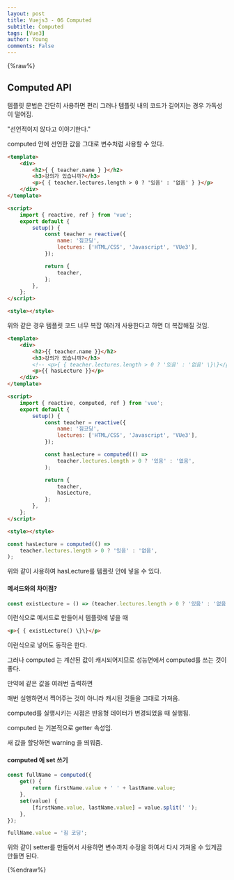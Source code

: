 ```yaml
---
layout: post
title: Vuejs3 - 06 Computed
subtitle: Computed
tags: [Vue3]
author: Young
comments: False
---
```


{%raw%}

## Computed API

템플릿 문법은 간단히 사용하면 편리
그러나 템플릿 내의 코드가 길어지는 경우 가독성이 떨어짐.

"선언적이지 않다고 이야기한다."

computed 안에 선언한 값을 그대로 변수처럼 사용할 수 있다.

```html
<template>
	<div>
		<h2>{ { teacher.name } }</h2>
		<h3>강의가 있습니까?</h3>
		<p>{ { teacher.lectures.length > 0 ? '있음' : '없음' } }</p>
	</div>
</template>

<script>
	import { reactive, ref } from 'vue';
	export default {
		setup() {
			const teacher = reactive({
				name: '짐코딩',
				lectures: ['HTML/CSS', 'Javascript', 'VUe3'],
			});

			return {
				teacher,
			};
		},
	};
</script>

<style></style>
```

위와 같은 경우 템플릿 코드 너무 복잡
여러개 사용한다고 하면 더 복잡해질 것임.

```html
<template>
	<div>
		<h2>{{ teacher.name }}</h2>
		<h3>강의가 있습니까?</h3>
		<!-- <p>{ { teacher.lectures.length > 0 ? '있음' : '없음' \}\}</p> -->
		<p>{{ hasLecture }}</p>
	</div>
</template>

<script>
	import { reactive, computed, ref } from 'vue';
	export default {
		setup() {
			const teacher = reactive({
				name: '짐코딩',
				lectures: ['HTML/CSS', 'Javascript', 'VUe3'],
			});

			const hasLecture = computed(() =>
				teacher.lectures.length > 0 ? '있음' : '없음',
			);

			return {
				teacher,
				hasLecture,
			};
		},
	};
</script>

<style></style>
```

```javascript
const hasLecture = computed(() =>
	teacher.lectures.length > 0 ? '있음' : '없음',
);
```

위와 같이 사용하여 hasLecture를 템플릿 안에 넣을 수 있다.

#### 메서드와의 차이점?

```javascript
const existLecture = () => (teacher.lectures.length > 0 ? '있음' : '없음');
```

이런식으로 메서드로 만들어서 템플릿에 넣을 때

```html
<p>{ { existLecture() \}\}</p>
```

이런식으로 넣어도 동작은 한다.

그러나 computed 는 계산된 값이 캐시되어지므로
성능면에서 computed를 쓰는 것이 좋다.

만약에 같은 값을 여러번 출력하면

매번 실행하면서 찍어주는 것이 아니라
캐시된 것들을 그대로 가져옴.

computed를 실행시키는 시점은
반응형 데이터가 변경되었을 때 실행됨.

computed 는 기본적으로 getter 속성임.

새 값을 할당하면 warning 을 띄워줌.

#### computed 에 set 쓰기

```javascript
const fullName = computed({
	get() {
		return firstName.value + ' ' + lastName.value;
	},
	set(value) {
		[firstName.value, lastName.value] = value.split(' ');
	},
});

fullName.value = '짐 코딩';
```

위와 같이 setter를 만들어서 사용하면
변수까지 수정을 하여서 다시 가져올 수 있게끔 만들면 된다.

{%endraw%}
